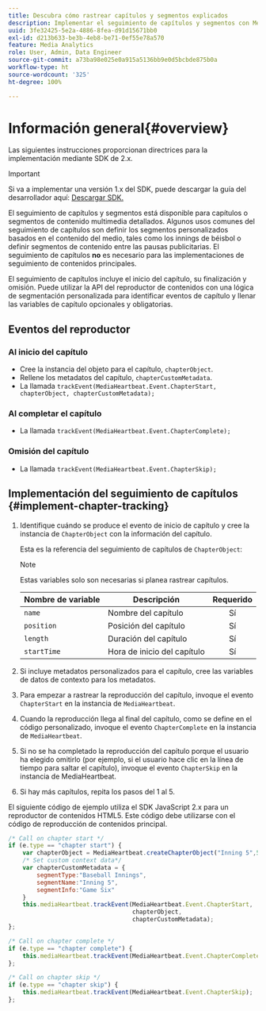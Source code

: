 ```yaml
---
title: Descubra cómo rastrear capítulos y segmentos explicados
description: Implementar el seguimiento de capítulos y segmentos con Media SDK.
uuid: 3fe32425-5e2a-4886-8fea-d91d15671bb0
exl-id: d213b633-be3b-4eb8-be71-0ef55e78a570
feature: Media Analytics
role: User, Admin, Data Engineer
source-git-commit: a73ba98e025e0a915a5136bb9e0d5bcbde875b0a
workflow-type: ht
source-wordcount: '325'
ht-degree: 100%

---
```


# Información general{#overview}

Las siguientes instrucciones proporcionan directrices para la implementación mediante SDK de 2.x.

>[!IMPORTANT]
> 
> Si va a implementar una versión 1.x del SDK, puede descargar la guía del desarrollador aquí: [Descargar SDK.](/help/getting-started/download-sdks.md)

El seguimiento de capítulos y segmentos está disponible para capítulos o segmentos de contenido multimedia detallados. Algunos usos comunes del seguimiento de capítulos son definir los segmentos personalizados basados en el contenido del medio, tales como los innings de béisbol o definir segmentos de contenido entre las pausas publicitarias. El seguimiento de capítulos **no** es necesario para las implementaciones de seguimiento de contenidos principales.

El seguimiento de capítulos incluye el inicio del capítulo, su finalización y omisión. Puede utilizar la API del reproductor de contenidos con una lógica de segmentación personalizada para identificar eventos de capítulo y llenar las variables de capítulo opcionales y obligatorias.

## Eventos del reproductor

### Al inicio del capítulo

* Cree la instancia del objeto para el capítulo, `chapterObject`.
* Rellene los metadatos del capítulo, `chapterCustomMetadata`.
* La llamada `trackEvent(MediaHeartbeat.Event.ChapterStart, chapterObject, chapterCustomMetadata);`

### Al completar el capítulo

* La llamada `trackEvent(MediaHeartbeat.Event.ChapterComplete);`

### Omisión del capítulo

* La llamada `trackEvent(MediaHeartbeat.Event.ChapterSkip);`

## Implementación del seguimiento de capítulos {#implement-chapter-tracking}

1. Identifique cuándo se produce el evento de inicio de capítulo y cree la instancia de `ChapterObject` con la información del capítulo.

   Esta es la referencia del seguimiento de capítulos de `ChapterObject`:

   >[!NOTE]
   >
   >Estas variables solo son necesarias si planea rastrear capítulos.

   | Nombre de variable | Descripción | Requerido |
   | --- | --- | :---: |
   | `name` | Nombre del capítulo | Sí |
   | `position` | Posición del capítulo | Sí |
   | `length` | Duración del capítulo | Sí |
   | `startTime` | Hora de inicio del capítulo | Sí |

1. Si incluye metadatos personalizados para el capítulo, cree las variables de datos de contexto para los metadatos.
1. Para empezar a rastrear la reproducción del capítulo, invoque el evento `ChapterStart` en la instancia de `MediaHeartbeat`.
1. Cuando la reproducción llega al final del capítulo, como se define en el código personalizado, invoque el evento `ChapterComplete` en la instancia de `MediaHeartbeat`.
1. Si no se ha completado la reproducción del capítulo porque el usuario ha elegido omitirlo (por ejemplo, si el usuario hace clic en la línea de tiempo para saltar el capítulo), invoque el evento `ChapterSkip` en la instancia de MediaHeartbeat.
1. Si hay más capítulos, repita los pasos del 1 al 5.

El siguiente código de ejemplo utiliza el SDK JavaScript 2.x para un reproductor de contenidos HTML5. Este código debe utilizarse con el código de reproducción de contenidos principal.

```js
/* Call on chapter start */
if (e.type == "chapter start") {
    var chapterObject = MediaHeartbeat.createChapterObject("Inning 5",5,500,2500);
    /* Set custom context data*/
    var chapterCustomMetadata = {
        segmentType:"Baseball Innings",
        segmentName:"Inning 5",
        segmentInfo:"Game Six"
    }
    this.mediaHeartbeat.trackEvent(MediaHeartbeat.Event.ChapterStart,  
                                   chapterObject,  
                                   chapterCustomMetadata);
};

/* Call on chapter complete */
if (e.type == "chapter complete") {
    this.mediaHeartbeat.trackEvent(MediaHeartbeat.Event.ChapterComplete);
};

/* Call on chapter skip */
if (e.type == "chapter skip") {
    this.mediaHeartbeat.trackEvent(MediaHeartbeat.Event.ChapterSkip);
};
```
